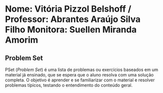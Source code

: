 # Nome: Vitória Pizzol Belshoff / Professor: Abrantes Araújo Silva Filho Monitora: Suellen Miranda Amorim

## Problem Set
PSet (*Problem Set*) é uma lista de problemas ou exercícios baseados em um material já ensinado, que se espera que o aluno resolva com uma solução completa. O objetivo é aprender e se familiarizar com o material e resolver problemas típicos, testando o entendimento do conteúdo geral.

